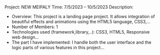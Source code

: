 Project: NEW MEIPALY
Time: 7/5/2023 – 10/5/2023
Description:
+ Overview: This project is a landing page project. It allows integration of beautiful effects and animations using the HTML5 language, CSS3,…
+ Number of Members: 1
+ Technologies used (framework,library,..): CSS3, HTML5, Responsive web design…
+ The part I have implemented: I handle both the user interface and the logic parts of various features in this project…
